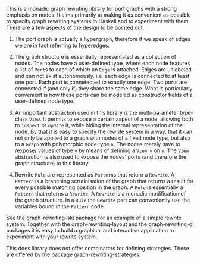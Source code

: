 This is a monadic graph rewriting library for port graphs with a strong emphasis on nodes. It aims primarily at making it as convenient as possible to specify graph rewriting systems in Haskell and to experiment with them. There are a few aspects of the design to be pointed out:

1. The port graph is actually a hypergraph, therefore if we speak of edges we are in fact referring to hyperedges.

2. The graph structure is essentially representated as a collection of nodes. The nodes have a user-defined type, where each node features a list of `Port`s to each of which an `Edge` is attached. Edges are unlabeled and can not exist autonomously, i.e. each edge is connected to at least one port. Each port is connetected to exactly one edge. Two ports are connected if (and only if) they share the same edge. What is particularly convenient is how these ports can be modeled as constructor fields of a user-defined node type.

3. An important abstraction used in this library is the multi-parameter type-class `View`. It permits to expose a certain aspect of a node, allowing both to `inspect` or `update` it, while hiding the internal representation of the node. By that it is easy to specify the rewrite system in a way, that it can not only be applied to a graph with nodes of a fixed node type, but also to a `Graph` with polymorphic node type `n`. The nodes merely have to /expose/ values of type `v` by means of defining a `View v` on `n`. The `View` abstraction is also used to expose the nodes' ports (and therefore the graph structure) to this library.

4. Rewrite `Rule` are represented as `Pattern`s that return a `Rewrite`. A `Pattern` is a branching scrutinisation of the graph that returns a result for every possible matching position in the graph. A `Rule` is essentially a `Pattern` that returns a `Rewrite`. A `Rewrite` is a monadic modification of the graph structure. In a `Rule` the `Rewrite` part can conveniently use the variables bound in the `Pattern` code.

See the graph-rewriting-ski package for an example of a simple rewrite system. Together with the graph-rewriting-layout and the graph-rewriting-gl packages it is easy to build a graphical and interactive application to experiment with your rewrite system.

This does library does not offer combinators for defining strategies. These are offered by the package graph-rewriting-strategies.
